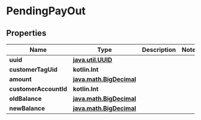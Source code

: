 
# PendingPayOut

## Properties
Name | Type | Description | Notes
------------ | ------------- | ------------- | -------------
**uuid** | [**java.util.UUID**](java.util.UUID.md) |  | 
**customerTagUid** | **kotlin.Int** |  | 
**amount** | [**java.math.BigDecimal**](java.math.BigDecimal.md) |  | 
**customerAccountId** | **kotlin.Int** |  | 
**oldBalance** | [**java.math.BigDecimal**](java.math.BigDecimal.md) |  | 
**newBalance** | [**java.math.BigDecimal**](java.math.BigDecimal.md) |  | 



